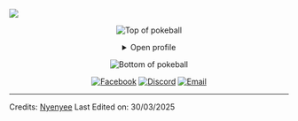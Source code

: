 [![](https://visitcountpro.netlify.app/api?id=0x03Nyenyee&label=Views%20%E0%B4%A6%E0%B5%8D%E0%B4%A6%E0%B4%BF(%CB%B5%20%E2%80%A2%CC%80%20%E1%B4%97%20-%20%CB%B5%20)%20%E2%9C%A7&color=9&icon=7&pretty=true)](https://visitcount.itsvg.in)
<div align="center" bis_skin_checked="1">
<p><img src="https://user-images.githubusercontent.com/44261381/209363264-ac854d3c-2cc2-44c4-928e-8a08d1013f46.png" alt="Top of pokeball"></p>
<details>
<summary class="custom-cursor-on-hover">Open profile</summary>
<p><br></p>
<div bis_skin_checked="1">
  <div align="center" bis_skin_checked="1">
      <img height="200" alt="Screenshot_2022-12-22_at_23 08 11-removebg-preview" src="https://nyenyeeits.me/images/gh/tsah.jpg">
  </div>
  <div align="center" bis_skin_checked="1">
      <a href="https://git.io/typing-svg" bis_size="{&quot;x&quot;:542,&quot;y&quot;:1309,&quot;w&quot;:500,&quot;h&quot;:50,&quot;abs_x&quot;:542,&quot;abs_y&quot;:1309}"><img src="https://readme-typing-svg.demolab.com?font=VT323&amp;size=35&amp;duration=3500&amp;pause=300&amp;color=A89568&amp;center=true&amp;vCenter=true&amp;width=500&amp;lines=Hey%2C+I'm+Nyenyee;Aka+just-nickname;Welcome+to+my+profile!;Description+of+myself%3A;Just No-life+people;My+hobbies+play+game;AI+enthusiast;Sleep+lover;Confident+and+ambitious;Long-distance-Relationship;" alt="Typing SVG" bis_size="{&quot;x&quot;:542,&quot;y&quot;:1309,&quot;w&quot;:500,&quot;h&quot;:50,&quot;abs_x&quot;:542,&quot;abs_y&quot;:1309}" bis_id="bn_1u6a9rv6sl32u51xiz32dc"></a>
  </div>
</div>
<details>
<summary class="custom-cursor-on-hover">About me</summary>
<div align="left" bis_skin_checked="1">
<pre class="astro-code github-dark" style="background-color:#24292e;color:#e1e4e8; overflow-x: auto;" tabindex="0"><code><span class="line"><span style="color:#6A737D">/**</span></span>
<span class="line"><span style="color:#6A737D"> * Represents me.</span></span>
<span class="line"><span style="color:#6A737D"> * </span><span style="color:#F97583">@constructor</span></span>
<span class="line"><span style="color:#6A737D"> * </span><span style="color:#F97583">@param</span><span style="color:#B392F0"> {string}</span><span style="color:#E1E4E8"> city</span><span style="color:#6A737D"> - Bikini Botom, Pineapple House.</span></span>
<span class="line"><span style="color:#6A737D"> * </span><span style="color:#F97583">@param</span><span style="color:#B392F0"> {string}</span><span style="color:#E1E4E8"> languagues</span><span style="color:#6A737D"> - English, Kuvukiland.</span></span>
<span class="line"><span style="color:#6A737D"> * </span><span style="color:#F97583">@param</span><span style="color:#B392F0"> {string}</span><span style="color:#E1E4E8"> jobTitle</span><span style="color:#6A737D"> - Learn About Anything.</span></span>
<span class="line"><span style="color:#6A737D"> * </span><span style="color:#F97583">@param</span><span style="color:#B392F0"> {string}</span><span style="color:#E1E4E8"> specialization</span><span style="color:#6A737D"> - Building Farm In Farmville 3.</span></span>
<span class="line"><span style="color:#6A737D"> * </span><span style="color:#F97583">@param</span><span style="color:#B392F0"> {string}</span><span style="color:#E1E4E8"> interests</span><span style="color:#6A737D"> - AI, drawing &amp; problem-solving.</span></span>
<span class="line"><span style="color:#6A737D"> * </span><span style="color:#F97583">@param</span><span style="color:#B392F0"> {string}</span><span style="color:#E1E4E8"> hobbies</span><span style="color:#6A737D"> - Game, Watching Movie, Sleep &amp; playing music.</span></span>
<span class="line"><span style="color:#6A737D"> * </span><span style="color:#F97583">@param</span><span style="color:#B392F0"> {string}</span><span style="color:#E1E4E8"> education</span><span style="color:#6A737D"> - IDK, IDK.</span></span>
<span class="line"><span style="color:#6A737D"> * </span><span style="color:#F97583">@param</span><span style="color:#B392F0"> {string}</span><span style="color:#E1E4E8"> approachable</span><span style="color:#6A737D"> - Yes, to collaborate on exciting projects, don't hesitate to react out.</span></span>
<span class="line"><span style="color:#6A737D"> * </span><span style="color:#F97583">@param</span><span style="color:#B392F0"> {string}</span><span style="color:#E1E4E8"> stength</span><span style="color:#6A737D"> - Resolute.</span></span>
<span class="line"><span style="color:#6A737D"> * </span><span style="color:#F97583">@param</span><span style="color:#B392F0"> {string}</span><span style="color:#E1E4E8"> weakness</span><span style="color:#6A737D"> - Shyness.</span></span>
<span class="line"><span style="color:#6A737D"> * </span><span style="color:#F97583">@param</span><span style="color:#B392F0"> {Date}</span><span style="color:#E1E4E8"> birthday</span><span style="color:#6A737D"> - 30th of February 2000.</span></span>
<span class="line"><span style="color:#6A737D"> * </span><span style="color:#F97583">@throws</span><span style="color:#B392F0"> {Punch}</span><span style="color:#6A737D"> To any and all bugs.</span></span>
<span class="line"><span style="color:#6A737D"> * </span><span style="color:#F97583">@returns</span><span style="color:#B392F0"> {Object}</span><span style="color:#6A737D"> Nyenyee.</span></span>
<span class="line"><span style="color:#6A737D"> */</span></span></code></pre>
</div>
</details>
<details>
<summary class="custom-cursor-on-hover">Tools</summary>
<div bis_skin_checked="1">
  <p style="display: inline-block;" align="center">
    <kbd>
      <kbd>Programming Languages</kbd>
      <br>
      <br>
      <img width="30px" src="https://cdn.jsdelivr.net/gh/devicons/devicon/icons/python/python-original.svg"> 
      <img width="30px" src="https://cdn.jsdelivr.net/gh/devicons/devicon/icons/cplusplus/cplusplus-original.svg"> 
      <img width="30px" src="https://cdn.jsdelivr.net/gh/devicons/devicon/icons/java/java-plain.svg"> 
      <img width="30px" src="https://cdn.jsdelivr.net/gh/devicons/devicon/icons/javascript/javascript-original.svg"> 
    </kbd>
  </p>
</div>
</details>
<details>
  <summary>Quote</summary>
  <br>
  One of my favourite quotes
  <blockquote>
    “Can I say something? Um, I’m the type of person that if you ask me a question and I don’t know the answer, I’m gonna tell you that I don’t know. But I bet you what, I know how to find the answer and I will find the answer.”
    <br><strong>Chris Gardner interpreted by Will Smith in the movie "Pursuit of Happyness" (2006)</strong>
  </blockquote>
</details>
<details>
<summary>What can I do for you?</summary>
<table style="border: none">
  <tbody><tr>
  <td width="50%" valign="top">
<h2 id="lets-work-on-your-project-together">Let’s Work on Your Project Together!</h2>
<p>If you have any questions about web development, writing mistake-free documentation or AI, feel free to <a href="mailto:rivalbaik4@gmail.com">contact me by email</a>, I won’t bite, I promise.</p>
  </td>
  <td width="50%" valign="top">
<h2 id="its-not-perfect-isnt-it">It’s not perfect, isn’t it?</h2>
<p><strong><img alt="Feedback" src="https://img.shields.io/badge/Ask%20me-anything-1abc9c.svg"></strong></p>
<blockquote>“I think it’s very important to have a feedback loop, where you’re constantly thinking about what you’ve done and how you could be doing it better.”
<br><strong>– Elon Musk</strong></blockquote>
  </td>
  </tr>
</tbody></table>
</details>
</details>
<p><img src="https://user-images.githubusercontent.com/44261381/209363271-905d2a5e-8a18-44c0-a450-45dddd4d5036.png" alt="Bottom of pokeball"></p>
</div>
<div align="center" bis_skin_checked="1">
  <a href="https://www.Facebook.com/in/Nyenyee-ga/"><img src="https://img.shields.io/static/v1?style=for-the-badge&amp;message=Facebook&amp;color=0A66C2&amp;logo=Facebook&amp;logoColor=FFFFFF&amp;label=" alt="Facebook"></a>
  <a href="https://Discord.org/@/Nyenyee"><img src="https://img.shields.io/static/v1?style=for-the-badge&amp;message=Discord&amp;color=000000&amp;logo=Discord&amp;logoColor=FFFFFF&amp;label=" alt="Discord"></a>
  <a href="mailto:rivalbaik4@gmail.com?subject=Hi%20Nyenyee%20,%20nice%20to%20meet%20you!"><img alt="Email" src="https://img.shields.io/static/v1?style=for-the-badge&amp;message=Gmail&amp;color=EA4335&amp;logo=Gmail&amp;logoColor=FFFFFF&amp;label="></a>  
</div>
<hr>
<p>Credits: <a href="https://github.com/0x03Nyenyee">Nyenyee</a>
Last Edited on: 30/03/2025</p> 
